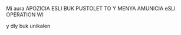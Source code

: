 Mi aura APOZICIA 
ESLI BUK PUSTOLET TO Y MENYA AMUNICIA
eSLI OPERATION WI



y dly buk unikalen 





